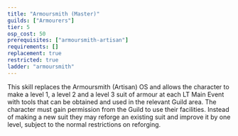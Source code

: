 ```yaml
---
title: "Armoursmith (Master)"
guilds: ["Armourers"]
tier: 5
osp_cost: 50
prerequisites: ["armoursmith-artisan"]
requirements: []
replacement: true
restricted: true
ladder: "armoursmith"
---
```

This skill replaces the Armoursmith (Artisan) OS and allows the character to make a level 1, a level 2 and a level 3 suit of armour at each LT Main Event with tools that can be obtained and used in the relevant Guild area. The character must gain permission from the Guild to use their facilities. Instead of making a new suit they may reforge an existing suit and improve it by one level, subject to the normal restrictions on reforging.